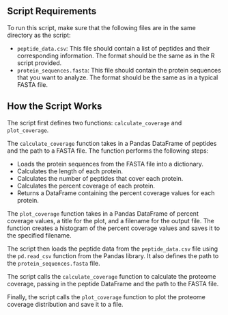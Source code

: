 ## Script Requirements

To run this script, make sure that the following files are in the same directory as the script:

- `peptide_data.csv`: This file should contain a list of peptides and their corresponding information. The format should be the same as in the R script provided.
- `protein_sequences.fasta`: This file should contain the protein sequences that you want to analyze. The format should be the same as in a typical FASTA file.

## How the Script Works

The script first defines two functions: `calculate_coverage` and `plot_coverage`.

The `calculate_coverage` function takes in a Pandas DataFrame of peptides and the path to a FASTA file. The function performs the following steps:

- Loads the protein sequences from the FASTA file into a dictionary.
- Calculates the length of each protein.
- Calculates the number of peptides that cover each protein.
- Calculates the percent coverage of each protein.
- Returns a DataFrame containing the percent coverage values for each protein.

The `plot_coverage` function takes in a Pandas DataFrame of percent coverage values, a title for the plot, and a filename for the output file. The function creates a histogram of the percent coverage values and saves it to the specified filename.

The script then loads the peptide data from the `peptide_data.csv` file using the `pd.read_csv` function from the Pandas library. It also defines the path to the `protein_sequences.fasta` file.

The script calls the `calculate_coverage` function to calculate the proteome coverage, passing in the peptide DataFrame and the path to the FASTA file.

Finally, the script calls the `plot_coverage` function to plot the proteome coverage distribution and save it to a file.
